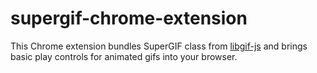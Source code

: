 # supergif-chrome-extension
This Chrome extension bundles SuperGIF class from [libgif-js](https://github.com/buzzfeed/libgif-js) and brings basic play controls for animated gifs into your browser.
